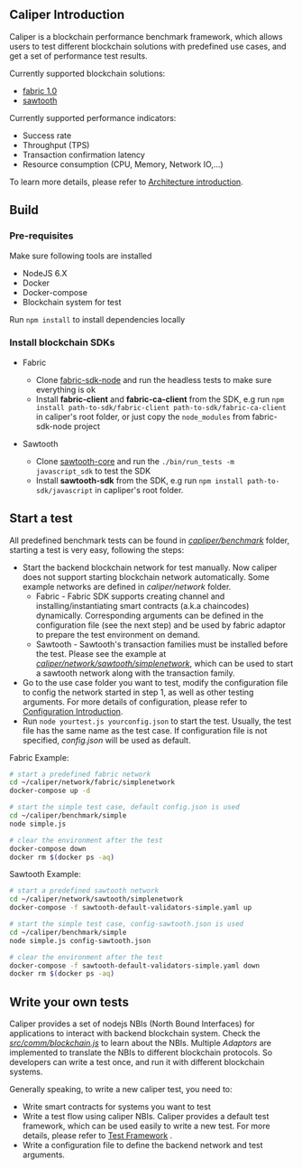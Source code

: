 ## Caliper Introduction

Caliper is a blockchain performance benchmark framework, which allows users to test different blockchain solutions with predefined use cases, and get a set of performance test results.

Currently supported blockchain solutions:
* [fabric 1.0](https://github.com/hyperledger/fabric)
* [sawtooth](https://github.com/hyperledger/sawtooth-core) 

Currently supported performance indicators:
* Success rate
* Throughput (TPS)
* Transaction confirmation latency
* Resource consumption (CPU, Memory, Network IO,...)

To learn more details, please refer to [Architecture introduction](docs/Architecture.md). 

## Build

### Pre-requisites

Make sure following tools are installed
* NodeJS 6.X
* Docker
* Docker-compose
* Blockchain system for test

Run `npm install` to install dependencies locally

### Install blockchain SDKs
* Fabric
  * Clone [fabric-sdk-node](https://github.com/hyperledger/fabric-sdk-node) and run the headless tests to make sure everything is ok
  * Install **fabric-client** and **fabric-ca-client** from the SDK, e.g run `npm install path-to-sdk/fabric-client path-to-sdk/fabric-ca-client` in caliper's root folder, or just copy the `node_modules` from fabric-sdk-node project 
  
* Sawtooth
  * Clone [sawtooth-core](https://github.com/hyperledger/sawtooth-core) and run the `./bin/run_tests -m javascript_sdk` to test the SDK
  * Install **sawtooth-sdk** from the SDK, e.g run `npm install path-to-sdk/javascript` in capliper's root folder.


## Start a test

All predefined benchmark tests can be found in [*capliper/benchmark*](./benchmark) folder, starting a test is very easy, following the steps:
* Start the backend blockchain network for test manually. Now caliper does not support starting blockchain network automatically. Some example networks are defined in *caliper/network* folder.
  * Fabric - Fabric SDK supports creating channel and installing/instantiating smart contracts (a.k.a chaincodes) dynamically. Corresponding arguments can be defined in the configuration file (see the next step) and be used by fabric adaptor to prepare the test environment on demand.
  * Sawtooth - Sawtooth's transaction families must be installed before the test. Please see the example at [*caliper/network/sawtooth/simplenetwork*](./network/sawtooth/simplenetwork), which can be used to start a sawtooth network along with the transaction family. 
* Go to the use case folder you want to test, modify the configuration file to config the network started in step 1, as well as  other testing arguments. For more details of configuration, please refer to [Configuration Introduction](./docs/Architecture.md#configuration-file). 
* Run `node yourtest.js yourconfig.json` to start the test. Usually, the test file has the same name as the test case. If configuration file is not specified, *config.json* will be used as default.


Fabric Example:
```bash
# start a predefined fabric network
cd ~/caliper/network/fabric/simplenetwork
docker-compose up -d

# start the simple test case, default config.json is used
cd ~/caliper/benchmark/simple
node simple.js

# clear the environment after the test
docker-compose down
docker rm $(docker ps -aq)
```

Sawtooth Example:
```bash
# start a predefined sawtooth network
cd ~/caliper/network/sawtooth/simplenetwork
docker-compose -f sawtooth-default-validators-simple.yaml up

# start the simple test case, config-sawtooth.json is used
cd ~/caliper/benchmark/simple
node simple.js config-sawtooth.json

# clear the environment after the test
docker-compose -f sawtooth-default-validators-simple.yaml down
docker rm $(docker ps -aq)
```

## Write your own tests
Caliper provides a set of nodejs NBIs (North Bound Interfaces) for applications to interact with backend blockchain system. Check the [*src/comm/blockchain.js*](./src/comm/blockchain.js) to learn about the NBIs. Multiple *Adaptors* are implemented to translate the NBIs to different blockchain protocols. So developers can write a test once, and run it with different blockchain systems.

Generally speaking, to write a new caliper test, you need to:
* Write smart contracts for systems you want to test
* Write a test flow using caliper NBIs. Caliper provides a default test framework, which can be used easily to write a new test. For more details, please refer to [Test Framework](./docs/Architecture.md#test-framework) .
* Write a configuration file to define the backend network and test arguments.


  
 

